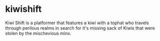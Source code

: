 # kiwishift
Kiwi Shift is a platformer that features a kiwi with a tophat who travels through perilous realms in search for it's missing sack of Kiwis that were stolen by the mischevious minx.

